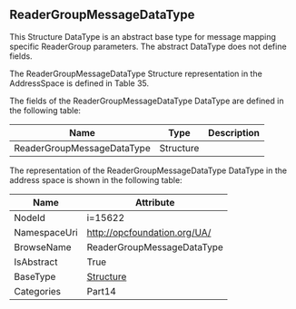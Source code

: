 <!-- datatype -->
## ReaderGroupMessageDataType
This Structure DataType is an abstract base type for message mapping specific ReaderGroup parameters. The abstract DataType does not define fields.

The ReaderGroupMessageDataType Structure representation in the AddressSpace is defined in Table 35.  
<!-- end of description -->
The fields of the ReaderGroupMessageDataType DataType are defined in the following table:  

|Name|Type|Description|
|---|---|---|
|ReaderGroupMessageDataType|Structure||

The representation of the ReaderGroupMessageDataType DataType in the address space is shown in the following table:  

|Name|Attribute|
|---|---|
|NodeId|i=15622|
|NamespaceUri|http://opcfoundation.org/UA/|
|BrowseName|ReaderGroupMessageDataType|
|IsAbstract|True|
|BaseType|[Structure](../../../Part3/DataTypes/Structure/readme.md)|
|Categories|Part14|

